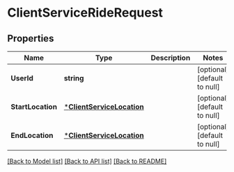 # ClientServiceRideRequest

## Properties
Name | Type | Description | Notes
------------ | ------------- | ------------- | -------------
**UserId** | **string** |  | [optional] [default to null]
**StartLocation** | [***ClientServiceLocation**](client_serviceLocation.md) |  | [optional] [default to null]
**EndLocation** | [***ClientServiceLocation**](client_serviceLocation.md) |  | [optional] [default to null]

[[Back to Model list]](../README.md#documentation-for-models) [[Back to API list]](../README.md#documentation-for-api-endpoints) [[Back to README]](../README.md)

